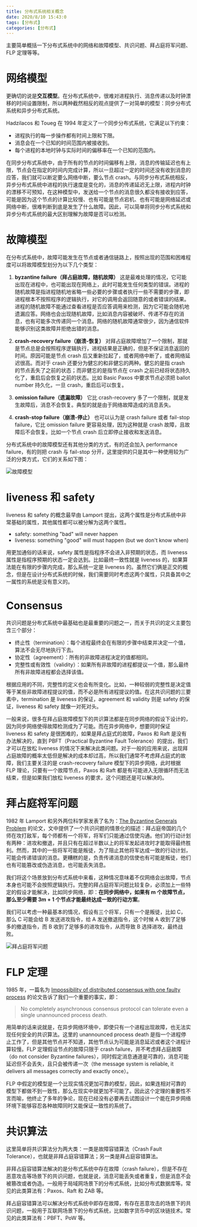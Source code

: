 ```yaml
---
title: 分布式系统相关概念
date: 2020/8/10 15:43:0
tags: [分布式]
categories: [分布式]
---
```


主要简单概括一下分布式系统中的网络和故障模型、共识问题、拜占庭将军问题、FLP 定理等等。

<!--more-->

# 网络模型
更确切的说是**交互模型**。在分布式系统中，很难对进程执行、消息传递以及时钟漂移的时间设置限制，所以两种截然相反的观点提供了一对简单的模型：同步分布式系统和异步分布式系统。

Hadzilacos 和 Toueg 在 1994 年定义了一个同步分布式系统，它满足以下约束：

- 进程执行的每一步操作都有时间上限和下限。
- 消息会在一个已知的时间范围内被接收到。
- 每个进程的本地时钟与实际时间的偏移率在一个已知的范围内。

在同步分布式系统中，由于所有的节点的时间偏移有上限，消息的传输延迟也有上限，节点会在指定的时间内完成计算，所以一旦超过一定的时间还没有收到消息的应答，我们就可以断定要么网络中断，要么节点 crash。与同步分布式系统相反，异步分布式系统中进程的执行速度是变化的，消息的传递延迟无上限，进程内时钟的漂移不可预知，在这种模型中，发送给一个节点的消息很久都没有接收到应答，可能是因为这个节点的计算比较慢、也有可能是节点宕机、也有可能是网络延迟或网络中断，很难判断到底是发生了什么故障。因此，可以简单将同步分布式系统和异步分布式系统的最大区别理解为故障是否可以检测。

# 故障模型
在分布式系统中，故障可能发生在节点或者通信链路上，按照出现的范围和困难程度可以将故障模型划分为以下几个类型：

1. **byzantine failure（拜占庭故障，随机故障）**
这是最难处理的情况，它可能出现在进程中，也可能出现在网络上，此时可能发生任何类型的错误。进程的随机故障是指进程随机地省略一些必要的步骤或者执行一些不需要的步骤，即进程根本不按照程序的逻辑执行，对它的调用会返回随意的或者错误的结果。进程的随机故障不能通过查看进程是否应答调用来检测，因为它可能会随机地遗漏应答。网络也会出现随机故障，比如消息内容被破坏、传递不存在的消息，也有可能多次传递同一个消息。网络的随机故障通常很少，因为通信软件能够识别这类故障并拒绝出错的消息。

2. **crash-recovery failure（崩溃-恢复）**
对拜占庭故障增加了一个限制，那就是节点总是会按照程序逻辑执行，进程结果是正确的，但是不保证消息返回的时间。原因可能是节点 crash 后又重新拉起了，或者网络中断了，或者网络延迟很高。而对于 crash 还要分为健忘的和非健忘的两种。健忘的是指 crash 的节点丢失了之前的状态；而非健忘的是指节点在 crash 之前已经将状态持久化了，重启后会恢复之前的状态。比如 Basic Paxos 中要求节点必须把 ballot number 持久化，一旦 crash，重启后可以恢复。

3. **omission failure（遗漏故障）**
它比 crash-recovery 多了一个限制，就是发生故障后，消息不会恢复。典型的就是由于网络故障造成的消息丢失。

4. **crash-stop failure（崩溃-停止）**
也可以认为是 crash failure 或者 fail-stop failure，它比 omission failure 更容易处理，因为这种就是 crash 故障，且故障后不会恢复。比如一个节点 crash 后立即停止接收和发送消息。

分布式系统中的故障模型还有其他分类的方式，有的还会加入 performance failure，有的则把 crash 与 fail-stop 分开，这里提供的只是其中一种使用较为广泛的分类方式，它们的关系如下图：

![故障模型](https://cdn.jsdelivr.net/gh/nekolr/image-hosting@202008131351/2020/08/11/PBq.png)

# liveness 和 safety
liveness 和 safety 的概念最早由 Lamport 提出，这两个属性是分布式系统中非常基础的属性，其他属性都可以被分解为这两个属性。

- safety: something "bad" will never happen
- liveness: something "good" will must happen (but we don't know when)

用更加通俗的话来说，safety 属性是指程序不会进入非预期的状态，而 liveness 属性是指程序预期的状态一定会达到。比如最终一致性就是 liveness 的，如果算法能在有限的步骤内完成，那么系统一定是 liveness 的。虽然它们俩是正交的概念，但是在设计分布式系统的时候，我们需要同时考虑这两个属性，只具备其中之一属性的系统是没有意义的。

# Consensus
共识问题是分布式系统中最基础也是最重要的问题之一，而关于共识的定义主要包含三个部分：

- 终止性（termination）：每个进程最终会在有限的步骤中结束并决定一个值，算法不会无尽地执行下去。
- 协定性（agreement）：所有的非故障进程决定的值都相同。
- 完整性或有效性（validity）：如果所有非故障的进程都提议一个值，那么最终所有非故障进程都会选择该值。

根据应用的不同，完整性的定义也会有所变化。比如，一种较弱的完整性是决定值等于某些非故障进程提议的值，而不必是所有进程提议的值。在这共识问题的三要素中，termination 是 liveness 的保证，agreement 和 validity 则是 safety 的保证，liveness 和 safety 就像一对死对头。

一般来说，很多在拜占庭故障模型下的共识算法都是在同步网络的假设下设计的，因为同步网络使得故障检测成为了可能。而在异步网络中，想要同时保证 liveness 和 safety 是很困难的，如果是拜占庭式的故障，Paxos 和 Raft 是没有办法解决的，直到 PBFT（Practical Byzantine Fault Tolerance）的提出，我们才可以在放松 liveness 的情况下来解决此类问题。对于一般的应用来说，出现拜占庭故障的概率太低但是解决的成本却过高，所以我们通常不考虑拜占庭式的故障，我们主要关注的是 crash-recovery failure 模型下的异步网络，此时根据 FLP 理论，只要有一个故障节点，Paxos 和 Raft 都是有可能进入无限循环而无法结束，但是如果我们放松 liveness 的要求，这个问题还是可以解决的。

# 拜占庭将军问题
1982 年 Lamport 和另外两位科学家发表了名为：[The Byzantine Generals Problem](http://lamport.azurewebsites.net/pubs/byz.pdf) 的论文，文中提供了一个共识问题的情景化的描述：拜占庭帝国的几个师在攻打敌军，每个师都有一个将军，将军们只能通过信使沟通。他们的行动计划有两种：进攻和撤退，并且只有在超过半数以上的将军发起进攻时才能取得最终胜利。然而，其中的一些将军可能是叛徒，为了阻止其他将军达成一致的行动计划，可能会传递错误的消息。更糟糕的是，负责传递消息的信使也有可能是叛徒，他们也有可能篡改或伪造消息，也可能丢失消息。

我们将这个场景放到分布式系统中来看，这种情况意味着不仅网络会出故障，节点本身也可能不会按照逻辑执行。完整的拜占庭将军问题比较复杂，必须加上一些特定的假设才能解决，比如同步网络，即：**在同步网络中，如果有 m 个故障节点，那么至少需要 3m + 1 个节点才能最终达成一致的行动方案**。

我们可以考虑一种最基本的情况，假设有三个将军，只有一个是叛徒，比如 C，那么 C 可能会给 B 发送进攻指令，给 A 发送撤退指令，这个时候 A 收到了足够多的撤退指令，而 B 收到了足够多的进攻指令，从而导致 B 选择进攻，最终战败。

![拜占庭将军问题](https://cdn.jsdelivr.net/gh/nekolr/image-hosting@202008131351/2020/08/13/9lo.png)

# FLP 定理
1985 年，一篇名为 [Impossibility of distributed consensus with one faulty process](https://dl.acm.org/doi/10.1145/3149.214121) 的论文告诉了我们一个重要的事实，即：

> No completely asynchronous consensus protocol can tolerate even a single unannounced process death.

用简单的话来说就是，在异步网络环境中，即使只有一个进程出现故障，也无法实现任何安全的共识算法。这里的 unannounced process death 是指一个进程停止工作了，但是其他节点并不知道，其他节点认为可能是消息延迟或者这个进程计算较慢。FLP 定理假设节点的故障只限于 crash failure，并不考虑拜占庭故障（do not consider Byzantine failures），同时假定消息通道是可靠的，消息可能延迟但不会丢失，且只会被传递一次（the message system is reliable, it delivers all messages correctly and exactly once）。

FLP 中假定的模型是一个比现实情况更加可靠的模型，因此，如果连相对可靠的模型下都做不到一致性，那么在现实中就更加不可能了。因此这个定理的重要性不言而喻，他终止了多年的争论，现在已经没有必要再去试图设计一个能在异步网络环境下能够容忍各种故障同时又能保证一致性的系统了。

# 共识算法
这里简单将共识算法分为两大类：一类是故障容错算法（Crash Fault Tolerance），也就是非拜占庭容错算法；另一类是拜占庭容错算法。

非拜占庭容错算法解决的是分布式系统中存在故障（crash failure），但是不存在恶意攻击等场景下的共识问题，也就是说，消息可能丢失或者重复，但是消息不会被篡改或者伪造。一般用于局域网场景下的分布式系统，比如分布式数据库等。常见的此类算法有：Paxos、Raft 和 ZAB 等。

拜占庭容错算法可以解决分布式系统中即存在故障，有存在恶意攻击的场景下的共识问题，一般用于互联网场景下的分布式系统，比如数字货币中的区块链技术。常见的此类算法有：PBFT、PoW 等。